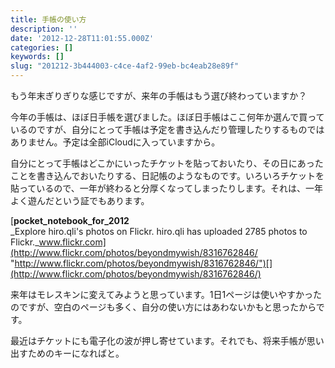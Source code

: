 ```yaml
---
title: 手帳の使い方
description: ''
date: '2012-12-28T11:01:55.000Z'
categories: []
keywords: []
slug: "201212-3b444003-c4ce-4af2-99eb-bc4eab28e89f"
---
```

もう年末ぎりぎりな感じですが、来年の手帳はもう選び終わっていますか？

今年の手帳は、ほぼ日手帳を選びました。ほぼ日手帳はここ何年か選んで買っているのですが、自分にとって手帳は予定を書き込んだり管理したりするものではありません。予定は全部iCloudに入っていますから。  
  
自分にとって手帳はどこかにいったチケットを貼っておいたり、その日にあったことを書き込んでおいたりする、日記帳のようなものです。いろいろチケットを貼っているので、一年が終わると分厚くなってしまったりします。それは、一年よく遊んだという証でもあります。

[**pocket\_notebook\_for\_2012**  
_Explore hiro.qli's photos on Flickr. hiro.qli has uploaded 2785 photos to Flickr._www.flickr.com](http://www.flickr.com/photos/beyondmywish/8316762846/ "http://www.flickr.com/photos/beyondmywish/8316762846/")[](http://www.flickr.com/photos/beyondmywish/8316762846/)

来年はモレスキンに変えてみようと思っています。1日1ページは使いやすかったのですが、空白のページも多く、自分の使い方にはあわないかもと思ったからです。

最近はチケットにも電子化の波が押し寄せています。それでも、将来手帳が思い出すためのキーになればと。